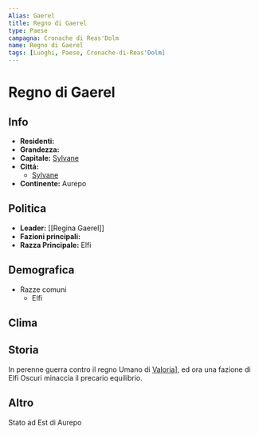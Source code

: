 ```yaml
---
Alias: Gaerel
title: Regno di Gaerel 
type: Paese
campagna: Cronache di Reas'Dolm
name: Regno di Gaerel
tags: [Luoghi, Paese, Cronache-di-Reas'Dolm]
---
```


# Regno di Gaerel

## Info
- **Residenti:** 
- **Grandezza:** 
- **Capitale:** [Sylvane](Sylvane.md)
- **Cittá:**
    -  [Sylvane](Sylvane.md)
- **Continente:** Aurepo

## Politica
- **Leader:** [[Regina Gaerel]]
- **Fazioni principali:** 
- **Razza Principale:** Elfi

## Demografica
- Razze comuni
	- Elfi

## Clima

## Storia

In perenne guerra contro il regno Umano di [Valoria](Tirannia%20di%20Valoria.md)], ed ora una fazione di Elfi Oscuri minaccia il precario equilibrio.

## Altro

Stato ad Est di Aurepo